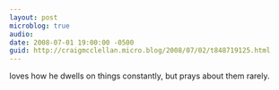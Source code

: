 ```yaml
---
layout: post
microblog: true
audio: 
date: 2008-07-01 19:00:00 -0500
guid: http://craigmcclellan.micro.blog/2008/07/02/t848719125.html
---
```

loves how he dwells on things constantly, but prays about them rarely.
